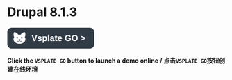 # Drupal 8.1.3

<a href="https://www.vsplate.com/?docker-compose=https://github.com/vsplate/dcenvs/drupal/8.1.3"><img alt="VSPLATE GO" src="https://raw.githubusercontent.com/vsplate/images/master/vsgo_btn.png" width="200px"></a>

**Click the `VSPLATE GO` button to launch a demo online / 点击`VSPLATE GO`按钮创建在线环境**